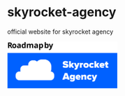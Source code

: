 # skyrocket-agency
official website for skyrocket agency

<img src="https://github.com/momtr/skyrocket-agency/blob/master/static/graphics/by_skyrocket_agency.svg" width="50%">
